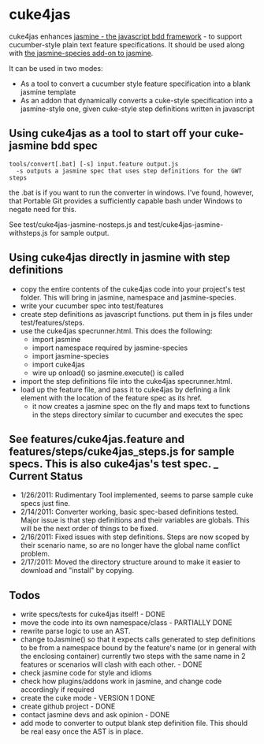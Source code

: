 cuke4jas
=========
cuke4jas enhances [jasmine - the javascript bdd framework](https://jasmine.github.io/) - to support cucumber-style plain text feature specifications. It should be used along with [the jasmine-species add-on to jasmine](http://rudylattae.github.com/jasmine-species/).

It can be used in two modes:

- As a tool to convert a cucumber style feature specification into a blank jasmine template
- As an addon that dynamically converts a cuke-style specification into a jasmine-style one, given cuke-style step definitions written in javascript

Using cuke4jas as a tool to start off your cuke-jasmine bdd spec
---------------------------------------------------------------
    tools/convert[.bat] [-s] input.feature output.js
      -s outputs a jasmine spec that uses step definitions for the GWT steps
    
the .bat is if you want to run the converter in windows. I've found, however, that Portable Git provides a sufficiently capable bash under Windows to negate need for this.

See test/cuke4jas-jasmine-nosteps.js and test/cuke4jas-jasmine-withsteps.js for sample output.
    
Using cuke4jas directly in jasmine with step definitions
----------------------------------------------------------
* copy the entire contents of the cuke4jas code into your project's test folder. This will bring in jasmine, namespace and jasmine-species.
* write your cucumber spec into test/features
* create step definitions as javascript functions. put them in js files under test/features/steps.
* use the cuke4jas specrunner.html. This does the following:
  * import jasmine
  * import namespace required by jasmine-species
  * import jasmine-species
  * import cuke4jas
  * wire up onload() so jasmine.execute() is called
* import the step definitions file into the cuke4jas specrunner.html.
* load up the feature file, and pass it to cuke4jas by defining a link element with the location of the feature spec as its href. 
  * it now creates a jasmine spec on the fly and maps text to functions in the steps directory similar to cucumber and executes the spec

See features/cuke4jas.feature and features/steps/cuke4jas_steps.js for sample specs. This is also cuke4jas's test spec.
_
Current Status
--------------
- 1/26/2011: Rudimentary Tool implemented, seems to parse sample cuke specs just fine.
- 2/14/2011: Converter working, basic spec-based definitions tested. Major issue is that step definitions and their variables are globals. This will be the next order of things to be fixed.
- 2/16/2011: Fixed issues with step definitions. Steps are now scoped by their scenario name, so are no longer have the global name conflict problem.
- 2/17/2011: Moved the directory structure around to make it easier to download and "install" by copying.

Todos
-----
* write specs/tests for cuke4jas itself! - DONE
* move the code into its own namespace/class - PARTIALLY DONE
* rewrite parse logic to use an AST.
* change toJasmine() so that it expects calls generated to step definitions to be from a namespace bound by the feature's name (or in general with the enclosing container)
  currently two steps with the same name in 2 features or scenarios will clash with each other. - DONE
* check jasmine code for style and idioms
* check how plugins/addons work in jasmine, and change code accordingly if required
* create the cuke mode  - VERSION 1 DONE
* create github project - DONE
* contact jasmine devs and ask opinion - DONE
* add mode to converter to output blank step definition file. This should be real easy once the AST is in place.
